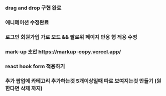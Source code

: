 ### drag and drop 구현 완료 

### 애니메이션 수정완료

### 로그인 회원가입 가로 모드 && 팔로워 페이지 반응 형 적용 수정

### mark-up 초안 https://markup-copy.vercel.app/

### react hook form 적용하기

### 추가 팝업에 카테고리 추가하는것 5개이상일때 따로 보여지는것 만들기 (원한다면 삭제 까지)